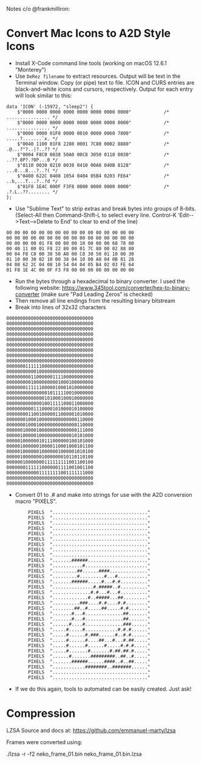 Notes c/o @frankmilliron:


# Convert Mac Icons to A2D Style Icons


* Install X-Code command line tools (working on macOS 12.6.1 "Monterey")
* Use `DeRez filename` to extract resources. Output will be text in the Terminal window. Copy (or pipe) text to file. ICON and CURS entries are black-and-white icons and cursors, respectively. Output for each entry will look similar to this:

```
data 'ICON' (-15972, "sleep2") {
    $"0000 0000 0000 0000 0000 0000 0000 0000"            /* ................ */
    $"0000 0000 0000 0000 0000 0000 0000 0000"            /* ................ */
    $"0000 0000 01F8 0000 0010 0000 0060 7800"            /* .....?.......`x. */
    $"0040 1100 01F8 2280 0001 7C80 0002 8880"            /* .@...?"?..|?..?? */
    $"0004 F8C0 0038 50A0 00C8 3050 0110 0030"            /* ..??.8P?.?0P...0 */
    $"0110 0030 0210 0038 0410 00A8 040B 8128"            /* ...0...8...?..?( */
    $"0408 622C 0408 1054 0404 05B4 0203 FE64"            /* ..b,...T...?..?d */
    $"01F8 1E4C 000F F3F8 0000 0000 0000 0000"            /* .?.L..??........ */
};
```

* Use "Sublime Text" to strip extras and break bytes into groups of 8-bits. (Select-All then Command-Shift-L to select every line. Control-K 'Edit-->Text-->Delete to End' to clear to end of the line)

```
00 00 00 00 00 00 00 00 00 00 00 00 00 00 00 00
00 00 00 00 00 00 00 00 00 00 00 00 00 00 00 00
00 00 00 00 01 F8 00 00 00 10 00 00 00 60 78 00
00 40 11 00 01 F8 22 80 00 01 7C 80 00 02 88 80
00 04 F8 C0 00 38 50 A0 00 C8 30 50 01 10 00 30
01 10 00 30 02 10 00 38 04 10 00 A8 04 0B 81 28
04 08 62 2C 04 08 10 54 04 04 05 B4 02 03 FE 64
01 F8 1E 4C 00 0F F3 F8 00 00 00 00 00 00 00 00
```

* Run the bytes through a hexadecimal to binary converter. I used the following website:
https://www.345tool.com/converter/hex-to-binary-converter (make sure "Pad Leading Zeros" is checked)
* Then remove all line endings from the resulting binary bitstream
* Break into lines of 32x32 characters

```
00000000000000000000000000000000
00000000000000000000000000000000
00000000000000000000000000000000
00000000000000000000000000000000
00000000000000000000000000000000
00000000000000000000000000000000
00000000000000000000000000000000
00000000000000000000000000000000
00000000000000000000000000000000
00000001111110000000000000000000
00000000000100000000000000000000
00000000011000000111100000000000
00000000010000000001000100000000
00000001111110000010001010000000
00000000000000010111110010000000
00000000000000101000100010000000
00000000000001001111100011000000
00000000001110000101000010100000
00000000110010000011000001010000
00000001000100000000000000110000
00000001000100000000000000110000
00000010000100000000000000111000
00000100000100000000000010101000
00000100000010111000000100101000
00000100000010000110001000101100
00000100000010000001000001010100
00000100000001000000010110110100
00000010000000111111111001100100
00000001111110000001111001001100
00000000000011111111001111111000
00000000000000000000000000000000
00000000000000000000000000000000
```

* Convert 01 to .# and make into strings for use with the A2D conversion macro "PIXELS".

```
        PIXELS  "..................................."
        PIXELS  "..................................."
        PIXELS  "..................................."
        PIXELS  "..................................."
        PIXELS  "..................................."
        PIXELS  "..................................."
        PIXELS  "..................................."
        PIXELS  "..................................."
        PIXELS  "..................................."
        PIXELS  ".......######......................"
        PIXELS  "...........#......................."
        PIXELS  ".........##......####.............."
        PIXELS  ".........#.........#...#..........."
        PIXELS  ".......######.....#...#.#.........."
        PIXELS  "...............#.#####..#.........."
        PIXELS  "..............#.#...#...#.........."
        PIXELS  ".............#..#####...##........."
        PIXELS  "..........###....#.#....#.#........"
        PIXELS  "........##..#.....##.....#.#......."
        PIXELS  ".......#...#..............##......."
        PIXELS  ".......#...#..............##......."
        PIXELS  "......#....#..............###......"
        PIXELS  ".....#.....#............#.#.#......"
        PIXELS  ".....#......#.###......#..#.#......"
        PIXELS  ".....#......#....##...#...#.##....."
        PIXELS  ".....#......#......#.....#.#.#....."
        PIXELS  ".....#.......#.......#.##.##.#....."
        PIXELS  "......#.......#########..##..#....."
        PIXELS  ".......######......####..#..##....."
        PIXELS  "............########..#######......"
        PIXELS  "..................................."
        PIXELS  "..................................."
```

* If we do this again, tools to automated can be easily created. Just ask!

# Compression

LZSA Source and docs at: https://github.com/emmanuel-marty/lzsa

Frames were converted using:

./lzsa -r -f2 neko_frame_01.bin neko_frame_01.bin.lzsa
